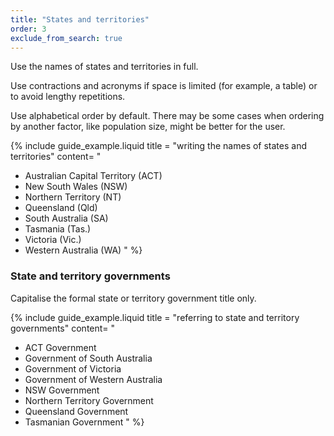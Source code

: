 ```yaml
---
title: "States and territories"
order: 3
exclude_from_search: true
---
```


Use the names of states and territories in full.

Use contractions and acronyms if space is limited (for example, a table) or to avoid lengthy repetitions.

Use alphabetical order by default. There may be some cases when ordering by another factor, like population size, might be better for the user.

{% include guide_example.liquid
  title = "writing the names of states and territories"
  content= "
- Australian Capital Territory (ACT)
- New South Wales (NSW)
- Northern Territory (NT)
- Queensland (Qld)
- South Australia (SA)
- Tasmania (Tas.)
- Victoria (Vic.)
- Western Australia (WA)
"
%}

### State and territory governments

Capitalise the formal state or territory government title only.

{% include guide_example.liquid
  title = "referring to state and territory governments"
  content= "
- ACT Government
- Government of South Australia
- Government of Victoria
- Government of Western Australia
- NSW Government
- Northern Territory Government
- Queensland Government
- Tasmanian Government
"
%}
